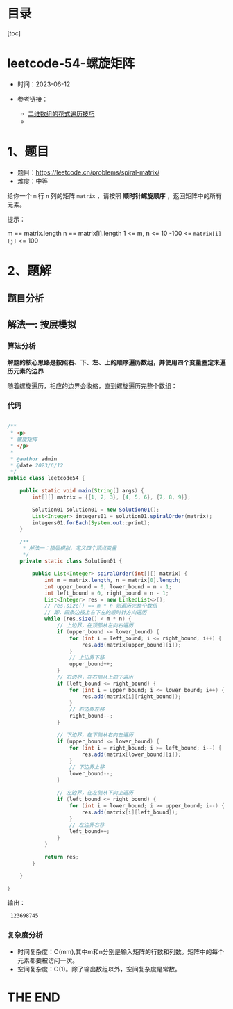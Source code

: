 # 目录

[toc]

# leetcode-54-螺旋矩阵

- 时间：2023-06-12

- 参考链接：
  - [二维数组的花式遍历技巧](https://labuladong.gitee.io/algo/di-yi-zhan-da78c/shou-ba-sh-48c1d/er-wei-shu-150fb/)
  - 



# 1、题目

- 题目：https://leetcode.cn/problems/spiral-matrix/
- 难度：中等



给你一个 `m` 行 `n` 列的矩阵 `matrix` ，请按照 **顺时针螺旋顺序** ，返回矩阵中的所有元素。



提示：

m == matrix.length
n == matrix[i].length
1 <= m, n <= 10
-100 <= `matrix[i][j]` <= 100







# 2、题解

## 题目分析



## 解法一: 按层模拟

### 算法分析

**解题的核心思路是按照右、下、左、上的顺序遍历数组，并使用四个变量圈定未遍历元素的边界**

随着螺旋遍历，相应的边界会收缩，直到螺旋遍历完整个数组：



### 代码

```java

/**
 * <p>
 * 螺旋矩阵
 * </p>
 *
 * @author admin
 * @date 2023/6/12
 */
public class leetcode54 {

    public static void main(String[] args) {
        int[][] matrix = {{1, 2, 3}, {4, 5, 6}, {7, 8, 9}};

        Solution01 solution01 = new Solution01();
        List<Integer> integers01 = solution01.spiralOrder(matrix);
        integers01.forEach(System.out::print);
    }

    /**
     * 解法一：按层模拟，定义四个顶点变量
     */
    private static class Solution01 {

        public List<Integer> spiralOrder(int[][] matrix) {
            int m = matrix.length, n = matrix[0].length;
            int upper_bound = 0, lower_bound = m - 1;
            int left_bound = 0, right_bound = n - 1;
            List<Integer> res = new LinkedList<>();
            // res.size() == m * n 则遍历完整个数组
            // 即，四条边按上右下左的顺时针方向遍历
            while (res.size() < m * n) {
                // 上边界，在顶部从左向右遍历
                if (upper_bound <= lower_bound) {
                    for (int i = left_bound; i <= right_bound; i++) {
                        res.add(matrix[upper_bound][i]);
                    }
                    // 上边界下移
                    upper_bound++;
                }
                // 右边界，在右侧从上向下遍历
                if (left_bound <= right_bound) {
                    for (int i = upper_bound; i <= lower_bound; i++) {
                        res.add(matrix[i][right_bound]);
                    }
                    // 右边界左移
                    right_bound--;
                }

                // 下边界，在下侧从右向左遍历
                if (upper_bound <= lower_bound) {
                    for (int i = right_bound; i >= left_bound; i--) {
                        res.add(matrix[lower_bound][i]);
                    }
                    // 下边界上移
                    lower_bound--;
                }

                // 左边界，在左侧从下向上遍历
                if (left_bound <= right_bound) {
                    for (int i = lower_bound; i >= upper_bound; i--) {
                        res.add(matrix[i][left_bound]);
                    }
                    // 左边界右移
                    left_bound++;
                }
            }

            return res;
        }

    }

}

```

输出：

```sh
 123698745
```





### 复杂度分析

- 时间复杂度：O(mm),其中m和n分别是输入矩阵的行数和列数。矩阵中的每个元素都要被访问一次。
- 空间复杂度：O(1)。除了输出数组以外，空间复杂度是常数。



# THE END